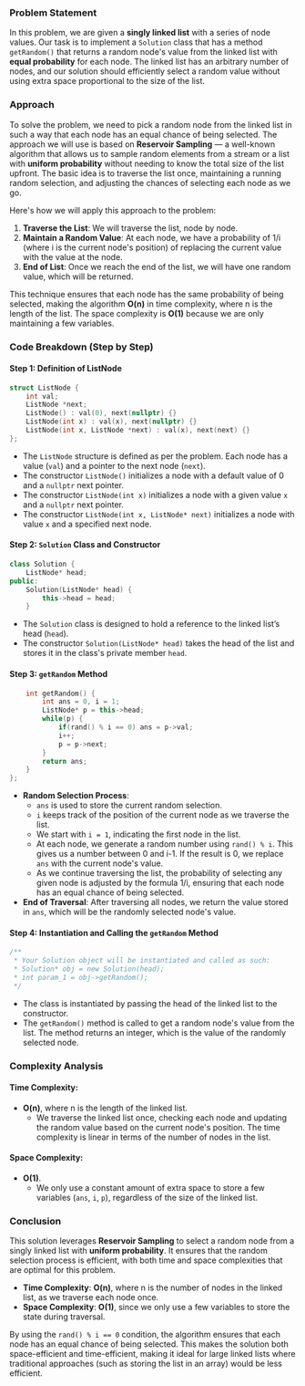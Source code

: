 ### Problem Statement

In this problem, we are given a **singly linked list** with a series of node values. Our task is to implement a `Solution` class that has a method `getRandom()` that returns a random node's value from the linked list with **equal probability** for each node. The linked list has an arbitrary number of nodes, and our solution should efficiently select a random value without using extra space proportional to the size of the list.

### Approach

To solve the problem, we need to pick a random node from the linked list in such a way that each node has an equal chance of being selected. The approach we will use is based on **Reservoir Sampling** — a well-known algorithm that allows us to sample random elements from a stream or a list with **uniform probability** without needing to know the total size of the list upfront. The basic idea is to traverse the list once, maintaining a running random selection, and adjusting the chances of selecting each node as we go.

Here's how we will apply this approach to the problem:

1. **Traverse the List**: We will traverse the list, node by node.
2. **Maintain a Random Value**: At each node, we have a probability of 1/i (where i is the current node's position) of replacing the current value with the value at the node.
3. **End of List**: Once we reach the end of the list, we will have one random value, which will be returned.

This technique ensures that each node has the same probability of being selected, making the algorithm **O(n)** in time complexity, where n is the length of the list. The space complexity is **O(1)** because we are only maintaining a few variables.

### Code Breakdown (Step by Step)

#### Step 1: Definition of ListNode
```cpp
struct ListNode {
    int val;
    ListNode *next;
    ListNode() : val(0), next(nullptr) {}
    ListNode(int x) : val(x), next(nullptr) {}
    ListNode(int x, ListNode *next) : val(x), next(next) {}
};
```
- The `ListNode` structure is defined as per the problem. Each node has a value (`val`) and a pointer to the next node (`next`).
- The constructor `ListNode()` initializes a node with a default value of 0 and a `nullptr` next pointer.
- The constructor `ListNode(int x)` initializes a node with a given value `x` and a `nullptr` next pointer.
- The constructor `ListNode(int x, ListNode* next)` initializes a node with value `x` and a specified next node.

#### Step 2: `Solution` Class and Constructor
```cpp
class Solution {
    ListNode* head;
public:
    Solution(ListNode* head) {
        this->head = head;
    }
```
- The `Solution` class is designed to hold a reference to the linked list’s head (`head`).
- The constructor `Solution(ListNode* head)` takes the head of the list and stores it in the class's private member `head`.

#### Step 3: `getRandom` Method
```cpp
    int getRandom() {
        int ans = 0, i = 1;
        ListNode* p = this->head;
        while(p) {
            if(rand() % i == 0) ans = p->val;
            i++;
            p = p->next;
        }
        return ans;
    }
};
```
- **Random Selection Process**: 
    - `ans` is used to store the current random selection.
    - `i` keeps track of the position of the current node as we traverse the list.
    - We start with `i = 1`, indicating the first node in the list.
    - At each node, we generate a random number using `rand() % i`. This gives us a number between 0 and i-1. If the result is 0, we replace `ans` with the current node's value.
    - As we continue traversing the list, the probability of selecting any given node is adjusted by the formula 1/i, ensuring that each node has an equal chance of being selected.
- **End of Traversal**: After traversing all nodes, we return the value stored in `ans`, which will be the randomly selected node's value.

#### Step 4: Instantiation and Calling the `getRandom` Method
```cpp
/**
 * Your Solution object will be instantiated and called as such:
 * Solution* obj = new Solution(head);
 * int param_1 = obj->getRandom();
 */
```
- The class is instantiated by passing the head of the linked list to the constructor.
- The `getRandom()` method is called to get a random node's value from the list. The method returns an integer, which is the value of the randomly selected node.

### Complexity Analysis

#### Time Complexity:
- **O(n)**, where n is the length of the linked list.
  - We traverse the linked list once, checking each node and updating the random value based on the current node's position. The time complexity is linear in terms of the number of nodes in the list.

#### Space Complexity:
- **O(1)**.
  - We only use a constant amount of extra space to store a few variables (`ans`, `i`, `p`), regardless of the size of the linked list.

### Conclusion

This solution leverages **Reservoir Sampling** to select a random node from a singly linked list with **uniform probability**. It ensures that the random selection process is efficient, with both time and space complexities that are optimal for this problem.

- **Time Complexity**: **O(n)**, where n is the number of nodes in the linked list, as we traverse each node once.
- **Space Complexity**: **O(1)**, since we only use a few variables to store the state during traversal.

By using the `rand() % i == 0` condition, the algorithm ensures that each node has an equal chance of being selected. This makes the solution both space-efficient and time-efficient, making it ideal for large linked lists where traditional approaches (such as storing the list in an array) would be less efficient.
